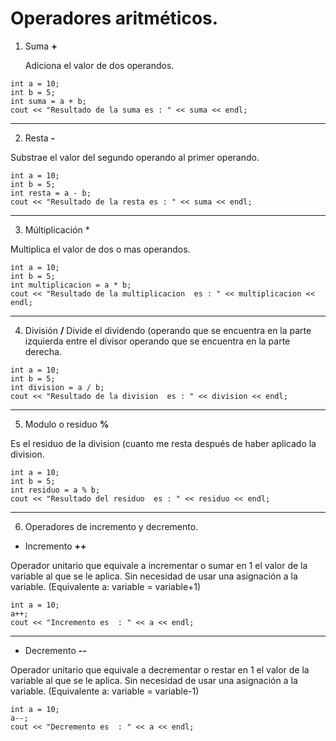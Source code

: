   # Operadores aritméticos.

1. Suma **+**

   Adiciona el valor de dos operandos.

```cplusplus
int a = 10;
int b = 5;
int suma = a + b;
cout << "Resultado de la suma es : " << suma << endl;
```
___
2. Resta **-**

Substrae el valor del segundo operando al primer operando.

```cplusplus
int a = 10;
int b = 5;
int resta = a - b;
cout << "Resultado de la resta es : " << suma << endl;
```
___

3.  Múltiplicación *

Multiplica el valor de dos o mas operandos.

```cplusplus
int a = 10;
int b = 5;
int multiplicacion = a * b;
cout << "Resultado de la multiplicacion  es : " << multiplicacion << endl;
```
___

4.  División **/**
Divide el dividendo (operando que se encuentra en la parte izquierda entre el divisor operando que se encuentra en la parte derecha.

```cplusplus
int a = 10;
int b = 5;
int division = a / b;
cout << "Resultado de la division  es : " << division << endl;
```
___

5.  Modulo o residuo **%**

Es el residuo de la division (cuanto me resta después de haber aplicado la division.

```cplusplus
int a = 10;
int b = 5;
int residuo = a % b;
cout << "Resultado del residuo  es : " << residuo << endl;
```
___

6. Operadores de incremento y decremento.

* Incremento **++**

Operador unitario que equivale a incrementar o sumar en 1 el valor de la variable al que se le aplica. Sin necesidad de usar una asignación a la variable. (Equivalente a: variable = variable+1)

```cplusplus
int a = 10;
a++;
cout << "Incremento es  : " << a << endl;
```
____
* Decremento **--**

Operador unitario que equivale a decrementar o restar en 1 el valor de la variable al que se le aplica. Sin necesidad de usar una asignación a la variable. (Equivalente a: variable = variable-1)

```cplusplus
int a = 10;
a--;
cout << "Decremento es  : " << a << endl;
```
